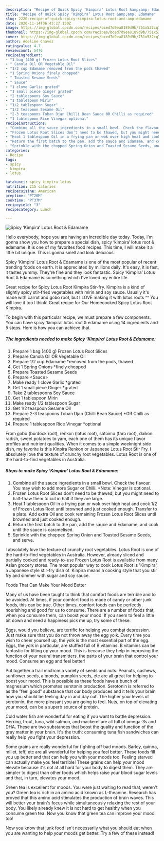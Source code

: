 ```yaml
---
description: "Recipe of Quick Spicy ‘Kimpira’ Lotus Root &amp;amp; Edamame"
title: "Recipe of Quick Spicy ‘Kimpira’ Lotus Root &amp;amp; Edamame"
slug: 2220-recipe-of-quick-spicy-kimpira-lotus-root-and-amp-edamame
date: 2020-11-14T06:43:27.150Z
image: https://img-global.cpcdn.com/recipes/bced7d9ea8189d9b/751x532cq70/spicy-kimpira-lotus-root-edamame-recipe-main-photo.jpg
thumbnail: https://img-global.cpcdn.com/recipes/bced7d9ea8189d9b/751x532cq70/spicy-kimpira-lotus-root-edamame-recipe-main-photo.jpg
cover: https://img-global.cpcdn.com/recipes/bced7d9ea8189d9b/751x532cq70/spicy-kimpira-lotus-root-edamame-recipe-main-photo.jpg
author: Adeline Chavez
ratingvalue: 4.7
reviewcount: 5476
recipeingredient:
- "1 bag (400 g) Frozen Lotus Root Slices"
- " Canola Oil OR Vegetable Oil"
- "1/2 cup Edamame removed from the pods thawed"
- "1 Spring Onions finely chopped"
- " Toasted Sesame Seeds"
- " Sauce"
- "1 clove Garlic grated"
- "1 small piece Ginger grated"
- "2 tablespoons Soy Sauce"
- "1 tablespoon Mirin"
- "1/2 tablespoon Sugar"
- "1/2 teaspoon Sesame Oil"
- "2-3 teaspoons Toban Djan Chilli Bean Sauce OR Chilli as required"
- "1 tablespoon Rice Vinegar optional"
recipeinstructions:
- "Combine all the sauce ingredients in a small bowl. Check the flavour. You may wish to add more Sugar or Chilli. *Note: Vinegar is optional."
- "Frozen Lotus Root Slices don’t need to be thawed, but you might need to half-thaw them to cut in half if they are large."
- "Heat 1 tablespoon Oil in a frying pan or wok over high heat and cook 1/2 of Frozen Lotus Root until browned and just cooked enough. Transfer to a plate. Add extra Oil and cook remaining Frozen Lotus Root Slices until browned and just cooked enough."
- "Return the first batch to the pan, add the sauce and Edamame, and cook until the sauce is caramelised."
- "Sprinkle with the chopped Spring Onion and Toasted Sesame Seeds, and serve."
categories:
- Recipe
tags:
- spicy
- kimpira
- lotus

katakunci: spicy kimpira lotus 
nutrition: 215 calories
recipecuisine: American
preptime: "PT20M"
cooktime: "PT37M"
recipeyield: "3"
recipecategory: Lunch

---
```



![Spicy ‘Kimpira’ Lotus Root &amp; Edamame](https://img-global.cpcdn.com/recipes/bced7d9ea8189d9b/751x532cq70/spicy-kimpira-lotus-root-edamame-recipe-main-photo.jpg)

Hello everybody, hope you are having an incredible day today. Today, I'm gonna show you how to prepare a special dish, spicy ‘kimpira’ lotus root &amp; edamame. It is one of my favorites food recipes. This time, I will make it a little bit unique. This is gonna smell and look delicious.

Spicy ‘Kimpira’ Lotus Root &amp; Edamame is one of the most popular of recent trending foods on earth. It is appreciated by millions daily. It's easy, it is fast, it tastes yummy. They're fine and they look fantastic. Spicy ‘Kimpira’ Lotus Root &amp; Edamame is something which I've loved my entire life.

Great recipe for Spicy Lotus Root Kimpira Stir-fry. Kimpira is a kind of slightly spicy stir-fried vegetables with mirin and soy sauce. Usually it&#39;s made with carrot and gobo root, but I LOVE making it with lotus roots ^^ You will love it too I think! Great recipe for Our Homecooked Spicy Lotus Root Kimpira.


To begin with this particular recipe, we must prepare a few components. You can have spicy ‘kimpira’ lotus root &amp; edamame using 14 ingredients and 5 steps. Here is how you can achieve that.

<!--inarticleads1-->

##### The ingredients needed to make Spicy ‘Kimpira’ Lotus Root &amp; Edamame:

1. Prepare 1 bag (400 g) Frozen Lotus Root Slices
1. Prepare  Canola Oil OR Vegetable Oil
1. Prepare 1/2 cup Edamame *removed from the pods, thawed
1. Get 1 Spring Onions *finely chopped
1. Prepare  Toasted Sesame Seeds
1. Prepare  &lt;Sauce&gt;
1. Make ready 1 clove Garlic *grated
1. Get 1 small piece Ginger *grated
1. Take 2 tablespoons Soy Sauce
1. Get 1 tablespoon Mirin
1. Make ready 1/2 tablespoon Sugar
1. Get 1/2 teaspoon Sesame Oil
1. Prepare 2-3 teaspoons Toban Djan (Chilli Bean Sauce) *OR Chilli as required
1. Prepare 1 tablespoon Rice Vinegar *optional


From gobo (burdock root), renkon (lotus root), satoimo (taro root), daikon radish, sweet potatoes to yam, each one of them has its unique flavor profiles and nutrient qualities. When it comes to a simple weeknight side dish, my favorite is this Kinpira Renkon or Japanese Lotus Root Stir Fry. I absolutely love the texture of crunchy root vegetables. Lotus Root is one of the hard-to-find vegetables in Australia. 

<!--inarticleads2-->

##### Steps to make Spicy ‘Kimpira’ Lotus Root &amp; Edamame:

1. Combine all the sauce ingredients in a small bowl. Check the flavour. You may wish to add more Sugar or Chilli. *Note: Vinegar is optional.
1. Frozen Lotus Root Slices don’t need to be thawed, but you might need to half-thaw them to cut in half if they are large.
1. Heat 1 tablespoon Oil in a frying pan or wok over high heat and cook 1/2 of Frozen Lotus Root until browned and just cooked enough. Transfer to a plate. Add extra Oil and cook remaining Frozen Lotus Root Slices until browned and just cooked enough.
1. Return the first batch to the pan, add the sauce and Edamame, and cook until the sauce is caramelised.
1. Sprinkle with the chopped Spring Onion and Toasted Sesame Seeds, and serve.


I absolutely love the texture of crunchy root vegetables. Lotus Root is one of the hard-to-find vegetables in Australia. However, already sliced and partially cooked and ready-to-use Frozen Lotus Root is available from many Asian grocery stores. The most popular way to cook Lotus Root is &#39;Kimpira&#39;, a Japanese style stir-fry dish of. Kinpira means a cooking style that you stir fry and simmer with sugar and soy sauce. 

Foods That Can Make Your Mood Better


Many of us have been taught to think that comfort foods are terrible and to be avoided. At times, if your comfort food is made of candy or other junk foods, this can be true. Other times, comfort foods can be perfectly nourishing and good for us to consume. There are a number of foods that, when you consume them, can boost your mood. If you seem to feel a little bit down and need a happiness pick me up, try some of these.

Eggs, would you believe, are terrific for helping you combat depression. Just make sure that you do not throw away the egg yolk. Every time you wish to cheer yourself up, the yolk is the most essential part of the egg. Eggs, the yolk in particular, are stuffed full of B vitamins. B vitamins can be fantastic for lifting up your mood. This is because they help in improving the function of your neural transmitters, the parts of your brain that control your mood. Consume an egg and feel better!

Put together a trail mixfrom a variety of seeds and nuts. Peanuts, cashews, sunflower seeds, almonds, pumpkin seeds, etc are all great for helping to boost your mood. This is possible as these foods have a bunch of magnesium which promotes serotonin production. Serotonin is referred to as the "feel good" substance that our body produces and it tells your brain how you should be feeling day in and day out. The higher your levels of serotonin, the more pleasant you are going to feel. Nuts, on top of elevating your mood, can be a superb source of protein.

Cold water fish are wonderful for eating if you want to battle depression. Herring, trout, tuna, wild salmon, and mackerel are all full of omega-3s and DHA. These are two substances that boost the quality and function of the gray matter in your brain. It's the truth: consuming tuna fish sandwiches can really help you fight your depression. 

Some grains are really wonderful for fighting off bad moods. Barley, quinoa, millet, teff, etc are all wonderful for helping you feel better. These foods fill you up better and that can help you with your moods too. Feeling starved can actually make you feel terrible! These grains can help your mood elevate because it's not at all hard for your body to digest them. They are simpler to digest than other foods which helps raise your blood sugar levels and that, in turn, elevates your mood.

Green tea is excellent for moods. You were just waiting to read that, weren't you? Green tea is rich in an amino acid known as L-theanine. Research has proved that this amino acid stimulates the production of brain waves. This will better your brain's focus while simultaneously relaxing the rest of your body. You likely already knew it is not hard to get healthy when you consume green tea. Now you know that green tea can improve your mood too!

Now you know that junk food isn't necessarily what you should eat when you are wanting to help your moods get better. Try a few of these instead!

